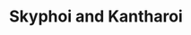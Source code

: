 ---
label: 
title: "Skyphoi and Kantharoi"
order: 760
layout: table-of-contents
presentation: grid
---